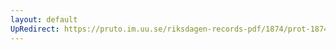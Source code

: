 ```yaml
---
layout: default
UpRedirect: https://pruto.im.uu.se/riksdagen-records-pdf/1874/prot-1874--ak--418/prot-1874--ak--418_007.pdf
---
```

